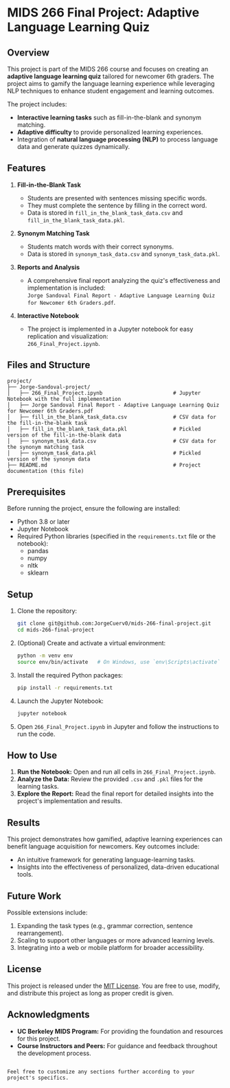 # MIDS 266 Final Project: Adaptive Language Learning Quiz

## Overview

This project is part of the MIDS 266 course and focuses on creating an **adaptive language learning quiz** tailored for newcomer 6th graders. The project aims to gamify the language learning experience while leveraging NLP techniques to enhance student engagement and learning outcomes.

The project includes:
- **Interactive learning tasks** such as fill-in-the-blank and synonym matching.
- **Adaptive difficulty** to provide personalized learning experiences.
- Integration of **natural language processing (NLP)** to process language data and generate quizzes dynamically.

## Features

1. **Fill-in-the-Blank Task**  
   - Students are presented with sentences missing specific words.
   - They must complete the sentence by filling in the correct word.
   - Data is stored in `fill_in_the_blank_task_data.csv` and `fill_in_the_blank_task_data.pkl`.

2. **Synonym Matching Task**  
   - Students match words with their correct synonyms.
   - Data is stored in `synonym_task_data.csv` and `synonym_task_data.pkl`.

3. **Reports and Analysis**  
   - A comprehensive final report analyzing the quiz's effectiveness and implementation is included:  
     `Jorge Sandoval Final Report - Adaptive Language Learning Quiz for Newcomer 6th Graders.pdf`.

4. **Interactive Notebook**  
   - The project is implemented in a Jupyter notebook for easy replication and visualization:  
     `266_Final_Project.ipynb`.

## Files and Structure

```
project/
├── Jorge-Sandoval-project/
│   ├── 266_Final_Project.ipynb                       # Jupyter Notebook with the full implementation
│   ├── Jorge Sandoval Final Report - Adaptive Language Learning Quiz for Newcomer 6th Graders.pdf
│   ├── fill_in_the_blank_task_data.csv               # CSV data for the fill-in-the-blank task
│   ├── fill_in_the_blank_task_data.pkl               # Pickled version of the fill-in-the-blank data
│   ├── synonym_task_data.csv                         # CSV data for the synonym matching task
│   ├── synonym_task_data.pkl                         # Pickled version of the synonym data
├── README.md                                         # Project documentation (this file)
```

## Prerequisites

Before running the project, ensure the following are installed:
- Python 3.8 or later
- Jupyter Notebook
- Required Python libraries (specified in the `requirements.txt` file or the notebook):
  - pandas
  - numpy
  - nltk
  - sklearn

## Setup

1. Clone the repository:
   ```bash
   git clone git@github.com:JorgeCuerv0/mids-266-final-project.git
   cd mids-266-final-project
   ```

2. (Optional) Create and activate a virtual environment:
   ```bash
   python -m venv env
   source env/bin/activate   # On Windows, use `env\Scripts\activate`
   ```

3. Install the required Python packages:
   ```bash
   pip install -r requirements.txt
   ```

4. Launch the Jupyter Notebook:
   ```bash
   jupyter notebook
   ```

5. Open `266_Final_Project.ipynb` in Jupyter and follow the instructions to run the code.

## How to Use

1. **Run the Notebook:** Open and run all cells in `266_Final_Project.ipynb`.
2. **Analyze the Data:** Review the provided `.csv` and `.pkl` files for the learning tasks.
3. **Explore the Report:** Read the final report for detailed insights into the project's implementation and results.

## Results

This project demonstrates how gamified, adaptive learning experiences can benefit language acquisition for newcomers. Key outcomes include:
- An intuitive framework for generating language-learning tasks.
- Insights into the effectiveness of personalized, data-driven educational tools.

## Future Work

Possible extensions include:
1. Expanding the task types (e.g., grammar correction, sentence rearrangement).
2. Scaling to support other languages or more advanced learning levels.
3. Integrating into a web or mobile platform for broader accessibility.

## License

This project is released under the [MIT License](LICENSE). You are free to use, modify, and distribute this project as long as proper credit is given.

## Acknowledgments

- **UC Berkeley MIDS Program:** For providing the foundation and resources for this project.
- **Course Instructors and Peers:** For guidance and feedback throughout the development process.
```

Feel free to customize any sections further according to your project's specifics.
